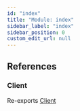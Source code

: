 ```yaml
---
id: "index"
title: "Module: index"
sidebar_label: "index"
sidebar_position: 0
custom_edit_url: null
---
```


## References

### Client

Re-exports [Client](../classes/client.Client)
